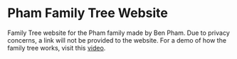 # Pham Family Tree Website

Family Tree website for the Pham family made by Ben Pham.
Due to privacy concerns, a link will not be provided to the website.
For a demo of how the family tree works, visit this [video](https://youtu.be/7XxQaG0E2gA).
